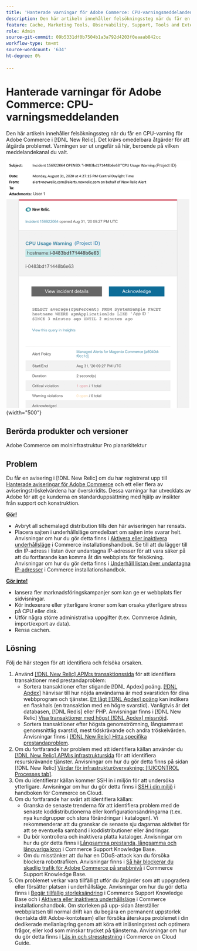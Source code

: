 ```yaml
---
title: 'Hanterade varningar för Adobe Commerce: CPU-varningsmeddelanden'
description: Den här artikeln innehåller felsökningssteg när du får en CPU-varning för Adobe Commerce i  [!DNL New Relic]. Det krävs omedelbara åtgärder för att åtgärda problemet.
feature: Cache, Marketing Tools, Observability, Support, Tools and External Services
role: Admin
source-git-commit: 09b5331df0b7504b1a3a792d4203f0eaaab842cc
workflow-type: tm+mt
source-wordcount: '634'
ht-degree: 0%

---
```



# Hanterade varningar för Adobe Commerce: CPU-varningsmeddelanden

Den här artikeln innehåller felsökningssteg när du får en CPU-varning för Adobe Commerce i [!DNL New Relic]. Det krävs omedelbara åtgärder för att åtgärda problemet. Varningen ser ut ungefär så här, beroende på vilken meddelandekanal du valt.

![CPU-varning](../../assets/managed-alerts/cpu-warning-magento-managed.png){width="500"}

## Berörda produkter och versioner

Adobe Commerce om molninfrastruktur Pro planarkitektur

## Problem

Du får en avisering i [!DNL New Relic] om du har registrerat upp till [Hanterade aviseringar för Adobe Commerce](managed-alerts-for-magento-commerce.md) och ett eller flera av aviseringströskelvärdena har överskridits. Dessa varningar har utvecklats av Adobe för att ge kunderna en standarduppsättning med hjälp av insikter från support och konstruktion.

<u> **Gör!** </u>

* Avbryt all schemalagd distribution tills den här aviseringen har rensats.
* Placera sajten i underhållsläge omedelbart om sajten inte svarar helt. Anvisningar om hur du gör detta finns i [Aktivera eller inaktivera underhållsläge](https://experienceleague.adobe.com/en/docs/commerce-operations/installation-guide/tutorials/maintenance-mode) i Commerce installationshandbok. Se till att du lägger till din IP-adress i listan över undantagna IP-adresser för att vara säker på att du fortfarande kan komma åt din webbplats för felsökning. Anvisningar om hur du gör detta finns i [Underhåll listan över undantagna IP-adresser](https://experienceleague.adobe.com/en/docs/commerce-operations/installation-guide/tutorials/maintenance-mode#maintain-the-list-of-exempt-ip-addresses) i Commerce installationshandbok.

<u>**Gör inte!**</u>

* lansera fler marknadsföringskampanjer som kan ge er webbplats fler sidvisningar.
* Kör indexerare eller ytterligare kroner som kan orsaka ytterligare stress på CPU eller disk.
* Utför några större administrativa uppgifter (t.ex. Commerce Admin, import/export av data).
* Rensa cachen.

## Lösning

Följ de här stegen för att identifiera och felsöka orsaken.

1. Använd [[!DNL New Relic] APM:s transaktionssida](https://docs.newrelic.com/docs/apm/applications-menu/monitoring/transactions-page-find-specific-performance-problems) för att identifiera transaktioner med prestandaproblem:
   * Sortera transaktioner efter stigande [!DNL Apdex] poäng. [[!DNL Apdex]](https://docs.newrelic.com/docs/apm/new-relic-apm/apdex/apdex-measure-user-satisfaction) hänvisar till hur nöjda användarna är med svarstiden för dina webbprogram och tjänster. [Ett lågt [!DNL Apdex] poäng](https://experienceleague.adobe.com/en/docs/commerce-knowledge-base/kb/troubleshooting/miscellaneous/troubleshoot-performance-using-new-relic-on-magento-commerce) kan indikera en flaskhals (en transaktion med en högre svarstid). Vanligtvis är det databasen, [!DNL Redis] eller PHP. Anvisningar finns i [!DNL New Relic] [Visa transaktioner med högst [!DNL Apdex] missnöjd](https://docs.newrelic.com/docs/apm/new-relic-apm/apdex/apdex-measure-user-satisfaction/#apdex-dissat).
   * Sortera transaktioner efter högsta genomströmning, långsammast genomsnittlig svarstid, mest tidskrävande och andra tröskelvärden. Anvisningar finns i [[!DNL New Relic] Hitta specifika prestandaproblem](https://docs.newrelic.com/docs/apm/applications-menu/monitoring/transactions-page-find-specific-performance-problems).
1. Om du fortfarande har problem med att identifiera källan använder du [[!DNL New Relic] APM:s infrastruktursida](https://docs.newrelic.com/docs/infrastructure/infrastructure-data/infrastructure-ui-pages/infra-hosts-ui-page/) för att identifiera resurskrävande tjänster. Anvisningar om hur du gör detta finns på sidan [!DNL New Relic] [Värdar för infrastrukturövervakning: [!UICONTROL Processes tab]](https://docs.newrelic.com/docs/infrastructure/infrastructure-ui-pages/infra-hosts-ui-page/#processes).
1. Om du identifierar källan kommer SSH in i miljön för att undersöka ytterligare. Anvisningar om hur du gör detta finns i [SSH i din miljö](https://experienceleague.adobe.com/en/docs/commerce-cloud-service/user-guide/develop/secure-connections#ssh) i handboken för Commerce on Cloud.
1. Om du fortfarande har svårt att identifiera källan:
   * Granska de senaste trenderna för att identifiera problem med de senaste koddistributionerna eller konfigurationsändringarna (t.ex. nya kundgrupper och stora förändringar i katalogen). Vi rekommenderar att du granskar de senaste sju dagarnas aktivitet för att se eventuella samband i koddistributioner eller ändringar.
   * Du bör kontrollera och inaktivera platta kataloger. Anvisningar om hur du gör detta finns i [Långsamma prestanda, långsamma och långvariga kron](https://experienceleague.adobe.com/en/docs/commerce-knowledge-base/kb/troubleshooting/miscellaneous/slow-performance-slow-and-long-running-crons) i Commerce Support Knowledge Base.
   * Om du misstänker att du har en DDoS-attack kan du försöka blockera robottrafiken. Anvisningar finns i [Så här blockerar du skadlig trafik för Adobe Commerce på snabbnivå](https://experienceleague.adobe.com/en/docs/commerce-knowledge-base/kb/how-to/block-malicious-traffic-for-magento-commerce-on-fastly-level) i Commerce Support Knowledge Base.
1. Om problemet verkar vara tillfälligt utför du åtgärder som att uppgradera eller försätter platsen i underhållsläge. Anvisningar om hur du gör detta finns i [Begär tillfällig storleksändring](https://experienceleague.adobe.com/en/docs/commerce-knowledge-base/kb/how-to/how-to-request-temporary-magento-upsize) i Commerce Support Knowledge Base och i [Aktivera eller inaktivera underhållsläge](https://experienceleague.adobe.com/en/docs/commerce-operations/installation-guide/tutorials/maintenance-mode) i Commerce installationshandbok. Om storleken på upp-sidan återställer webbplatsen till normal drift kan du begära en permanent uppstorlek (kontakta ditt Adobe-kontoteam) eller försöka återskapa problemet i din dedikerade mellanlagring genom att köra ett inläsningstest och optimera frågor, eller kod som minskar trycket på tjänsterna. Anvisningar om hur du gör detta finns i [Läs in och stresstestning](https://experienceleague.adobe.com/en/docs/commerce-cloud-service/user-guide/develop/test/staging-and-production#load-and-stress-testing) i Commerce on Cloud Guide.
